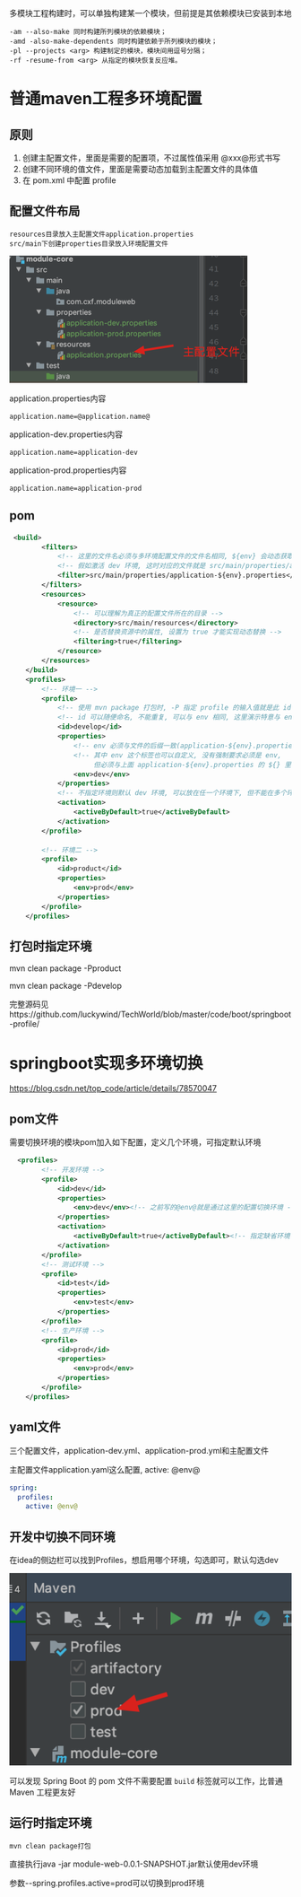 多模块工程构建时，可以单独构建某一个模块，但前提是其依赖模块已安装到本地

```shell
-am --also-make 同时构建所列模块的依赖模块；
-amd -also-make-dependents 同时构建依赖于所列模块的模块；
-pl --projects <arg> 构建制定的模块，模块间用逗号分隔；
-rf -resume-from <arg> 从指定的模块恢复反应堆。
```

# 普通maven工程多环境配置

## 原则

1. 创建主配置文件，里面是需要的配置项，不过属性值采用 @xxx@形式书写
2. 创建不同环境的值文件，里面是需要动态加载到主配置文件的具体值
3. 在 pom.xml 中配置 profile

## 配置文件布局

```shell
resources目录放入主配置文件application.properties
src/main下创建properties目录放入环境配置文件
```



<img src="maven笔记.assets/image-20200528002238044.png" alt="image-20200528002238044" style="zoom:50%;" />

application.properties内容

```properties
application.name=@application.name@
```

application-dev.properties内容

```properties
application.name=application-dev
```

application-prod.properties内容

```properties
application.name=application-prod
```

## pom

```xml
 <build>
        <filters>
            <!-- 这里的文件名必须与多环境配置文件的文件名相同, ${env} 会动态获取不同环境 -->
            <!-- 假如激活 dev 环境, 这时对应的文件就是 src/main/properties/application-dev.properties -->
            <filter>src/main/properties/application-${env}.properties</filter>
        </filters>
        <resources>
            <resource>
                <!-- 可以理解为真正的配置文件所在的目录 -->
                <directory>src/main/resources</directory>
                <!-- 是否替换资源中的属性, 设置为 true 才能实现动态替换 -->
                <filtering>true</filtering>
            </resource>
        </resources>
    </build>
    <profiles>
        <!-- 环境一 -->
        <profile>
            <!-- 使用 mvn package 打包时, -P 指定 profile 的输入值就是此 id -->
            <!-- id 可以随便命名, 不能重复, 可以与 env 相同, 这里演示特意与 env 不同 -->
            <id>develop</id>
            <properties>
                <!-- env 必须与文件的后缀一致(application-${env}.properties) -->
                <!-- 其中 env 这个标签也可以自定义, 没有强制要求必须是 env,
                     但必须与上面 application-${env}.properties 的 ${} 里的值一致 -->
                <env>dev</env>
            </properties>
            <!-- 不指定环境则默认 dev 环境, 可以放在任一个环境下, 但不能在多个环境中指定 -->
            <activation>
                <activeByDefault>true</activeByDefault>
            </activation>
        </profile>

        <!-- 环境二 -->
        <profile>
            <id>product</id>
            <properties>
                <env>prod</env>
            </properties>
        </profile>
    </profiles>
```



## 打包时指定环境

mvn clean package -Pproduct

mvn clean package -Pdevelop

完整源码见https://github.com/luckywind/TechWorld/blob/master/code/boot/springboot-profile/



# springboot实现多环境切换

https://blog.csdn.net/top_code/article/details/78570047

## pom文件

需要切换环境的模块pom加入如下配置，定义几个环境，可指定默认环境

```xml
  <profiles>
        <!-- 开发环境 -->
        <profile>
            <id>dev</id>
            <properties>
                <env>dev</env><!-- 之前写的@env@就是通过这里的配置切换环境 -->
            </properties>
            <activation>
                <activeByDefault>true</activeByDefault><!-- 指定缺省环境 -->
            </activation>
        </profile>
        <!-- 测试环境 -->
        <profile>
            <id>test</id>
            <properties>
                <env>test</env>
            </properties>
        </profile>
        <!-- 生产环境 -->
        <profile>
            <id>prod</id>
            <properties>
                <env>prod</env>
            </properties>
        </profile>
    </profiles>

```

## yaml文件

三个配置文件，application-dev.yml、application-prod.yml和主配置文件

主配置文件application.yaml这么配置, active: @env@

```yaml
spring:
  profiles:
    active: @env@
```

## 开发中切换不同环境

在idea的侧边栏可以找到Profiles，想启用哪个环境，勾选即可，默认勾选dev

![image-20200527235516266](maven笔记.assets/image-20200527235516266.png)

可以发现 Spring Boot 的 pom 文件不需要配置 `build` 标签就可以工作，比普通 Maven 工程更友好

## 运行时指定环境

```shell
mvn clean package打包
```

直接执行java -jar module-web-0.0.1-SNAPSHOT.jar默认使用dev环境

参数--spring.profiles.active=prod可以切换到prod环境